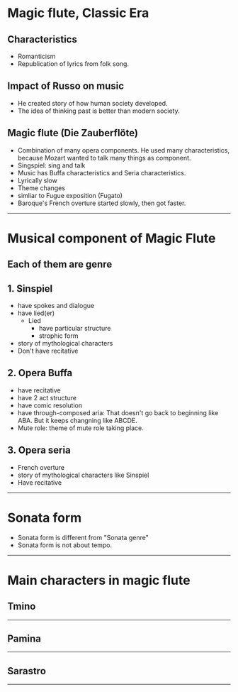# Magic flute, Classic Era
## Characteristics
- Romanticism
- Republication of lyrics from folk song.

## Impact of Russo on music
- He created story of how human society developed.
- The idea of thinking past is better than modern society.

## Magic flute (Die Zauberflöte)
- Combination of many opera components. He used many characteristics, because Mozart wanted to talk many things as component.
- Singspiel: sing and talk
- Music has Buffa characteristics and Seria characteristics.
- Lyrically slow
- Theme changes
- simliar to Fugue exposition (Fugato)
- Baroque's French overture started slowly, then got faster.

---
# Musical component of Magic Flute
## Each of them are genre
## 1. Sinspiel
- have spokes and dialogue
- have lied(er)
  - Lied
    - have particular structure
    - strophic form
- story of mythological characters
- Don't have recitative

## 2. Opera Buffa
- have recitative
- have 2 act structure
- have comic resolution
- have through-composed aria: That doesn't go back to beginning like ABA. But it keeps changning like ABCDE.
- Mute role:  theme of mute role taking place.

## 3. Opera seria
- French overture
- story of mythological characters like Sinspiel
- Have recitative
---
# Sonata form
- Sonata form is different from "Sonata genre"
- Sonata form is not about tempo.
---
# Main characters in magic flute
## Tmino

---
## Pamina

---
## Sarastro

---